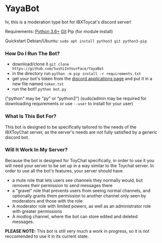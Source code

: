 # YayaBot

hi, this is a moderation type bot for IBXToycat's discord server!

Requirements:
[Python 3.6+](https://www.python.org/downloads/)
[Git](https://git-scm.com/downloads)
Pip (for module install)

Quickstart Debian/Ubuntu:
`sudo apt install python3 git python3-pip`

### How Do I Run The Bot?
- download/clone it
`git clone https://github.com/SushiInYourFace/YayaBot`
- in the directory run
`python -m pip install -r requirements.txt`
- get your bot's token from the [discord applications page](https://discord.com/developers/applications/) and put it in a new file named `token.txt`
- run the bot!!
`python bot.py`

("python" may be "py" or "python3") (sudo/admin may be required for downloading requirements or use `--user` to install for your user)


### What Is This Bot For?

This bot is designed to be specifically tailored to the needs of the IBXToyChat server, as the server's needs are not fully satisfied by a generic discord bot.

### Will It Work In My Server?

Because the bot is designed for ToyChat specifically, in order to use it you will need your server to be set up in a way similar to the Toychat server. In order to use all the bot's features, your server should have
- a mute role that lets users see channels they normally would, but removes their permission to send messages there
- a "gravel" role that prevents users from seeing normal channels, and optionally grants them permission to another channel only seen by moderators and those with the role
- A moderator role with limited powers, as well as an administrator role with greater permissions
- A modlog channel, where the bot can store edited and deleted messages.

**PLEASE NOTE:** This bot is still very much a work in progress, so it is not reccomended to use it in its current state.
